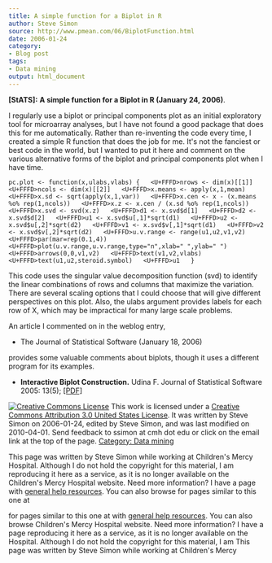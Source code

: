```yaml
---
title: A simple function for a Biplot in R
author: Steve Simon
source: http://www.pmean.com/06/BiplotFunction.html
date: 2006-01-24
category:
- Blog post
tags:
- Data mining
output: html_document
---
```

**[StATS]:** **A simple function for a Biplot in R
(January 24, 2006)**.

I regularly use a biplot or principal components plot as an initial
exploratory tool for microarray analyses, but I have not found a good
package that does this for me automatically. Rather than re-inventing
the code every time, I created a simple R function that does the job for
me. It\'s not the fanciest or best code in the world, but I wanted to
put it here and comment on the various alternative forms of the biplot
and principal components plot when I have time.

`pc.plot <- function(x,ulabs,vlabs) {   <U+FFFD>nrows <- dim(x)[[1]]   <U+FFFD>ncols <- dim(x)[[2]]   <U+FFFD>x.means <- apply(x,1,mean)   <U+FFFD>x.sd <- sqrt(apply(x,1,var))   <U+FFFD>x.cen <- x - (x.means %o% rep(1,ncols))   <U+FFFD>x.z <- x.cen / (x.sd %o% rep(1,ncols))   <U+FFFD>x.svd <- svd(x.z)   <U+FFFD>d1 <- x.svd$d[1]   <U+FFFD>d2 <- x.svd$d[2]   <U+FFFD>u1 <- x.svd$u[,1]*sqrt(d1)   <U+FFFD>u2 <- x.svd$u[,2]*sqrt(d2)   <U+FFFD>v1 <- x.svd$v[,1]*sqrt(d1)   <U+FFFD>v2 <- x.svd$v[,2]*sqrt(d2)   <U+FFFD>u.v.range <- range(u1,u2,v1,v2)   <U+FFFD>par(mar=rep(0.1,4))   <U+FFFD>plot(u.v.range,u.v.range,type="n",xlab=" ",ylab=" ")   <U+FFFD>arrows(0,0,v1,v2)   <U+FFFD>text(v1,v2,vlabs)   <U+FFFD>text(u1,u2,steroid.symbol)   <U+FFFD>u1   }`

This code uses the singular value decomposition function (svd) to
identify the linear combinations of rows and columns that maximize the
variation. There are several scaling options that I could choose that
will give different perspectives on this plot. Also, the ulabs argument
provides labels for each row of X, which may be impractical for many
large scale problems.

An article I commented on in the weblog entry,

-   The Journal of Statistical Software (January 18, 2006)

provides some valuable comments about biplots, though it uses a
different program for its examples.

-   **Interactive Biplot Construction.** Udina F. Journal of Statistical
    Software 2005: 13(5);
    [\[PDF\]](http://www.jstatsoft.org/counter.php?id=119&url=v13/i05/v13i05.pdf&ct=1)

[![Creative Commons
License](http://i.creativecommons.org/l/by/3.0/us/80x15.png)](http://creativecommons.org/licenses/by/3.0/us/)
This work is licensed under a [Creative Commons Attribution 3.0 United
States License](http://creativecommons.org/licenses/by/3.0/us/). It was
written by Steve Simon on 2006-01-24, edited by Steve Simon, and was
last modified on 2010-04-01. Send feedback to ssimon at cmh dot edu or
click on the email link at the top of the page. [Category: Data
mining](../category/DataMining.html)

This page was written by Steve Simon while working at Children\'s Mercy
Hospital. Although I do not hold the copyright for this material, I am
reproducing it here as a service, as it is no longer available on the
Children\'s Mercy Hospital website. Need more information? I have a page
with [general help resources](../GeneralHelp.html). You can also browse
for pages similar to this one at
<!---More--->
for pages similar to this one at
with [general help resources](../GeneralHelp.html). You can also browse
Children\'s Mercy Hospital website. Need more information? I have a page
reproducing it here as a service, as it is no longer available on the
Hospital. Although I do not hold the copyright for this material, I am
This page was written by Steve Simon while working at Children\'s Mercy

<!---Do not use
**[StATS]:** **A simple function for a Biplot in R
This page was written by Steve Simon while working at Children\'s Mercy
Hospital. Although I do not hold the copyright for this material, I am
reproducing it here as a service, as it is no longer available on the
Children\'s Mercy Hospital website. Need more information? I have a page
with [general help resources](../GeneralHelp.html). You can also browse
for pages similar to this one at
--->

